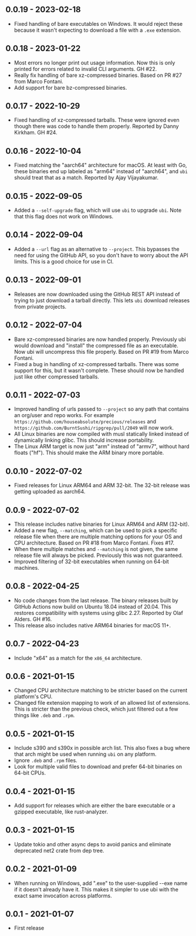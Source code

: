 ## 0.0.19 - 2023-02-18

- Fixed handling of bare executables on Windows. It would reject these because
  it wasn't expecting to download a file with a `.exe` extension.

## 0.0.18 - 2023-01-22

- Most errors no longer print out usage information. Now this is only printed
  for errors related to invalid CLI arguments. GH #22.
- Really fix handling of bare xz-compressed binaries. Based on PR #27 from
  Marco Fontani.
- Add support for bare bz-compressed binaries.

## 0.0.17 - 2022-10-29

- Fixed handling of xz-compressed tarballs. These were ignored even though
  there was code to handle them properly. Reported by Danny Kirkham. GH #24.

## 0.0.16 - 2022-10-04

- Fixed matching the "aarch64" architecture for macOS. At least with Go, these
  binaries end up labeled as "arm64" instead of "aarch64", and `ubi` should
  treat that as a match. Reported by Ajay Vijayakumar.

## 0.0.15 - 2022-09-05

- Added a `--self-upgrade` flag, which will use `ubi` to upgrade `ubi`. Note
  that this flag does not work on Windows.

## 0.0.14 - 2022-09-04

- Added a `--url` flag as an alternative to `--project`. This bypasses the
  need for using the GitHub API, so you don't have to worry about the API
  limits. This is a good choice for use in CI.

## 0.0.13 - 2022-09-01

- Releases are now downloaded using the GitHub REST API instead of trying to
  just download a tarball directly. This lets `ubi` download releases from
  private projects.

## 0.0.12 - 2022-07-04

- Bare xz-compressed binaries are now handled properly. Previously ubi would
  download and "install" the compressed file as an executable. Now ubi will
  uncompress this file properly. Based on PR #19 from Marco Fontani.
- Fixed a bug in handling of xz-compressed tarballs. There was some support
  for this, but it wasn't complete. These should now be handled just like
  other compressed tarballs.

## 0.0.11 - 2022-07-03

- Improved handling of urls passed to `--project` so any path that contains an
  org/user and repo works. For example
  `https://github.com/houseabsolute/precious/releases` and
  `https://github.com/BurntSushi/ripgrep/pull/2049` will now work.
- All Linux binaries are now compiled with musl statically linked instead of
  dynamically linking glibc. This should increase portability.
- The Linux ARM target is now just "arm" instead of "armv7", without hard
  floats ("hf"). This should make the ARM binary more portable.

## 0.0.10 - 2022-07-02

- Fixed releases for Linux ARM64 and ARM 32-bit. The 32-bit release was
  getting uploaded as aarch64.

## 0.0.9 - 2022-07-02

- This release includes native binaries for Linux ARM64 and ARM (32-bit).
- Added a new flag, `--matching`, which can be used to pick a specific release
  file when there are multiple matching options for your OS and CPU
  architecture. Based on PR #18 from Marco Fontani. Fixes #17.
- When there multiple matches and `--matching` is not given, the same release
  file will always be picked. Previously this was not guaranteed.
- Improved filtering of 32-bit executables when running on 64-bit machines.

## 0.0.8 - 2022-04-25

- No code changes from the last release. The binary releases built by GitHub
  Actions now build on Ubuntu 18.04 instead of 20.04. This restores
  compatibility with systems using glibc 2.27. Reported by Olaf Alders. GH
  #16.
- This release also includes native ARM64 binaries for macOS 11+.

## 0.0.7 - 2022-04-23

- Include "x64" as a match for the `x86_64` architecture.

## 0.0.6 - 2021-01-15

- Changed CPU architecture matching to be stricter based on the current
  platform's CPU.
- Changed file extension mapping to work of an allowed list of
  extensions. This is stricter than the previous check, which just filtered
  out a few things like `.deb` and `.rpm`.

## 0.0.5 - 2021-01-15

- Include s390 and s390x in possible arch list. This also fixes a bug where
  that arch might be used when running `ubi` on any platform.
- Ignore `.deb` and `.rpm` files.
- Look for multiple valid files to download and prefer 64-bit binaries on
  64-bit CPUs.

## 0.0.4 - 2021-01-15

- Add support for releases which are either the bare executable or a gzipped
  executable, like rust-analyzer.

## 0.0.3 - 2021-01-15

- Update tokio and other async deps to avoid panics and eliminate deprecated
  net2 crate from dep tree.

## 0.0.2 - 2021-01-09

- When running on Windows, add ".exe" to the user-supplied --exe name if it
  doesn't already have it. This makes it simpler to use ubi with the exact
  same invocation across platforms.

## 0.0.1 - 2021-01-07

- First release

